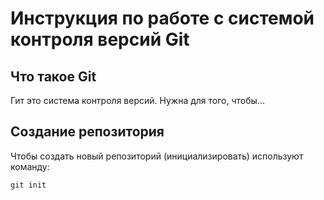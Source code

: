 # **Инструкция по работе с системой контроля версий Git**

## Что такое Git

Гит это система контроля версий. Нужна для того, чтобы...

## Создание репозитория

Чтобы создать новый репозиторий (инициализировать) используют команду:

    git init